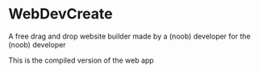 # WebDevCreate
A free drag and drop website builder made by a (noob) developer for the (noob) developer

This is the compiled version of the web app

